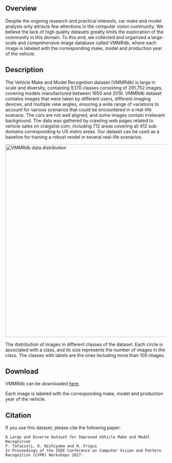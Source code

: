 ## Overview
Despite the ongoing research and practical interests, car make and model analysis only attracts few attentions in the computer vision community. We believe the lack of high quality datasets greatly limits the exploration of the community in this domain. To this end, we collected and organized a large-scale and comprehensive image database called VMMRdb, where each image is labeled with the corresponding make, model and production year of the vehicle.	

## Description
The Vehicle Make and Model Recognition dataset (VMMRdb) is large in scale and diversity, containing 9,170 classes consisting of 291,752 images, covering models manufactured between 1950 and 2016. VMMRdb dataset contains images that were taken by different users, different imaging devices, and multiple view angles, ensuring a wide range of variations to account for various scenarios that could be encountered in a real-life scenario. The cars are not well aligned, and some images contain irrelevant background. The data was gathered by crawling web pages related to vehicle sales on craigslist.com, including 712 areas covering all 412 sub-domains corresponding to US metro areas. Our dataset can be used as a baseline for training a robust model in several real-life scenarios. 	

<div style="align:center"><img align="center" src="http://vmmrdb.cecsresearch.org/imgs/dbHeatmap.png" alt="VMMRdb data distribution" width="600px"></div>

The distribution of images in different classes of the dataset. Each circle is associated with a class, and its size represents the number of images in the class. The classes with labels are the ones including more than 100 images.

## Download
VMMRdb can be downloaded [here](http://vmmrdb.cecsresearch.org/).

Each image is labeled with the corresponding make, model and production year of the vehicle.

## Citation
If you use this dataset, please cite the following paper:
```
A Large and Diverse Dataset for Improved Vehicle Make and Model Recognition
F. Tafazzoli, K. Nishiyama and H. Frigui
In Proceedings of the IEEE Conference on Computer Vision and Pattern Recognition (CVPR) Workshops 2017. 
```
